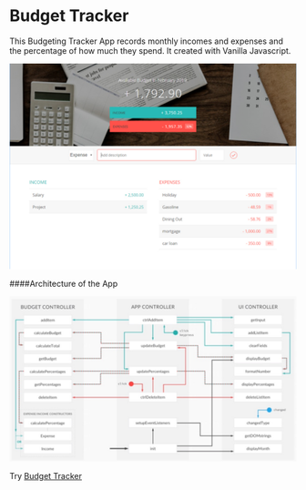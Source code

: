 # Budget Tracker

This Budgeting Tracker App records monthly incomes and expenses and the percentage of how much they spend. It created with Vanilla Javascript. 

<img src="budgetscreen01.jpg">

####Architecture of the App

<img src="architecture.jpg">

Try [Budget Tracker](https://rainbowmoonlight.github.io/budget-tracker/)  